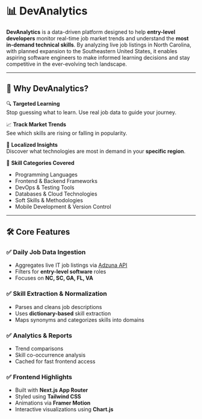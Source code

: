 # 📊 DevAnalytics

**DevAnalytics** is a data-driven platform designed to help **entry-level developers** monitor real-time job market trends and understand the **most in-demand technical skills**. By analyzing live job listings in North Carolina, with planned expansion to the Southeastern United States, it enables aspiring software engineers to make informed learning decisions and stay competitive in the ever-evolving tech landscape.

---

## 🚀 Why DevAnalytics?

🔍 **Targeted Learning**  
Stop guessing what to learn. Use real job data to guide your journey.

📈 **Track Market Trends**  
See which skills are rising or falling in popularity.

📍 **Localized Insights**  
Discover what technologies are most in demand in your **specific region**.

🧠 **Skill Categories Covered**  
- Programming Languages  
- Frontend & Backend Frameworks  
- DevOps & Testing Tools  
- Databases & Cloud Technologies  
- Soft Skills & Methodologies  
- Mobile Development & Version Control  

---

## 🛠️ Core Features

### ✅ Daily Job Data Ingestion
- Aggregates live IT job listings via [Adzuna API](https://developer.adzuna.com/)
- Filters for **entry-level software** roles
- Focuses on **NC, SC, GA, FL, VA**

### ✅ Skill Extraction & Normalization
- Parses and cleans job descriptions
- Uses **dictionary-based** skill extraction
- Maps synonyms and categorizes skills into domains

### ✅ Analytics & Reports
- Trend comparisons
- Skill co-occurrence analysis
- Cached for fast frontend access

### ✅ Frontend Highlights
- Built with **Next.js App Router**
- Styled using **Tailwind CSS**
- Animations via **Framer Motion**
- Interactive visualizations using **Chart.js**